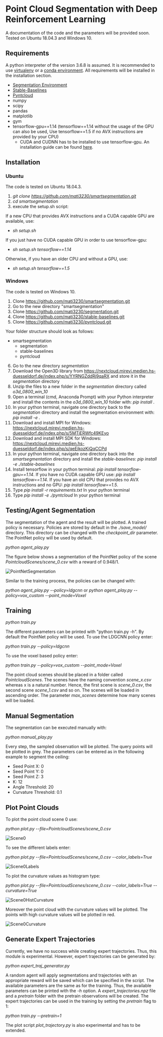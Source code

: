 # Point Cloud Segmentation with Deep Reinforcement Learning

A documentation of the code and the parameters will be provided soon. Tested on Ubuntu 18.04.3 and Windows 10. 

## Requirements

A python interpreter of the version 3.6.8 is assumed. It is recommended to use [virtualenv](https://virtualenv.pypa.io/en/latest/) or a [conda environment](https://docs.conda.io/projects/conda/en/latest/user-guide/install/index.html). All requirements will be installed in the installation section. 

* [Segmentation Environment](https://github.com/mati3230/segmentation)
* [Stable-Baselines](https://github.com/mati3230/stable-baselines)
* [Pyntcloud](https://github.com/mati3230/pyntcloud)
* numpy
* scipy
* pandas
* matplotlib
* gym
* tensorflow-gpu==1.14 (tensorflow==1.14 without the usage of the GPU can also be used, Use tensorflow==1.5 if no AVX instructions are provided by your CPU)
	* CUDA and CUDNN has to be installed to use tensorflow-gpu. An installation guide can be found [here](https://www.tensorflow.org/install/gpu).

## Installation

### Ubuntu

The code is tested on Ubuntu 18.04.3.

1. *git clone https://github.com/mati3230/smartsegmentation.git*
2. *cd smartsegmentation*
3. execute the setup.sh script:

If a new CPU that provides AVX instructions and a CUDA capable GPU are available, use:

* *sh setup.sh*

If you just have no CUDA capable GPU in order to use tensorflow-gpu:

* *sh setup.sh tensorflow==1.14*

Otherwise, if you have an older CPU and without a GPU, use:

* *sh setup.sh tensorflow==1.5*

### Windows

The code is tested on Windows 10. 

1. Clone https://github.com/mati3230/smartsegmentation.git
2. Go to the new directory "smartsegmentation"
3. Clone https://github.com/mati3230/segmentation.git
4. Clone https://github.com/mati3230/stable-baselines.git
5. Clone https://github.com/mati3230/pyntcloud.git
  
  Your folder structure should look as follows:
  
  * smartsegmentation
    * segmentation
    * stable-baselines
    * pyntcloud
  
6. Go to the new directory *segmentation*
7. Download the Open3D library from https://nextcloud.mirevi.medien.hs-duesseldorf.de/index.php/s/YYRNGZddRj9qaRX and store it in the *segmentation* directory
8. Unzip the files to a new folder in the *segmentation* directory called *o3d_0800_win_10*
9. Open a terminal (cmd, Anaconda Prompt) with your Python interpreter and install the contents in the *o3d_0800_win_10* folder with: *pip install .*
10. In your python terminal, navigate one directory back to the *segmentation* directory and install the segmentation environment with: *pip install -e .*
11. Download and install MPI for Windows: https://nextcloud.mirevi.medien.hs-duesseldorf.de/index.php/s/5MTjERWfc49KEyo
12. Download and install MPI SDK for Windows: https://nextcloud.mirevi.medien.hs-duesseldorf.de/index.php/s/qeEikozKiQqCCPd
13. In your python terminal, navigate one directory back into the *smartsegmentation* directory and install the *stable-baselines*: *pip install -e ./stable-baselines*
14. Install tensorflow in your python terminal: *pip install tensorflow-gpu==1.14*. If you have no CUDA capable GPU use: *pip install tensorflow==1.14*. If you have an old CPU that provides no AVX instructions and no GPU: *pip install tensorflow==1.5*. 
15. Type *pip install -r requirements.txt* In your python terminal
16. Type *pip install -e ./pyntcloud* In your python terminal

## Testing/Agent Segmentation

The segmentation of the agent and the result will be plotted. A trained policy is necessary. Policies are stored by default in the *./save_model/* directory. This directory can be changed with the *checkpoint_dir* parameter. The PointNet policy will be used by default.

*python agent_play.py*

The figure below shows a segmentation of the PointNet policy of the scene *PointcloudScenes/scene_0.csv* with a reward of 0.948/1. 

![PointNetSegmentation](figures/segmentation_s_0_948.JPG)

Similar to the training process, the policies can be changed with:

*python agent_play.py --policy=ldgcnn* or *python agent_play.py --policy=vox_custom --point_mode=Voxel*

## Training

*python train.py*

The different parameters can be printed with "python train.py -h". By default the PointNet policy will be used.
To use the LDGCNN policy enter:

*python train.py --policy=ldgcnn*

To use the voxel based policy enter:

*python train.py --policy=vox_custom --point_mode=Voxel*

The point cloud scenes should be placed in a folder called *PointcloudScenes*. The scenes have the naming convention *scene_x.csv* whereas x is a natural number. Hence, the first scene is *scene_0.csv*, the second scene *scene_1.csv* and so on. The scenes will be loaded in ascending order. The parameter *max_scenes* determine how many scenes will be loaded.

## Manual Segmentation

The segmentation can be executed manually with:

*python manual_play.py*

Every step, the sampled observation will be plotted. The query points will be plotted in grey. The parameters can be entered as in the following example to segment the ceiling: 

* Seed Point X: 0
* Seed Point Y: 0
* Seed Point Z: 3
* K: 12
* Angle Threshold: 20
* Curvature Threshold: 0.1

## Plot Point Clouds

To plot the point cloud scene 0 use: 

*python plot.py --file=PointcloudScenes/scene_0.csv*

![Scene0](figures/s_0.JPG)

To see the different labels enter: 

*python plot.py --file=PointcloudScenes/scene_0.csv --color_labels=True*

![Scene0Labels](figures/segments_s_0.JPG)

To plot the curvature values as histogram type: 

*python plot.py --file=PointcloudScenes/scene_0.csv --color_labels=True --curvature=True*

![Scene0HistCurvature](figures/hist_curvature_s_0.jpeg)

Moreover the point cloud with the curvature values will be plotted. The points with high curvature values will be plotted in red. 

![Scene0Curvature](figures/curvature_s_0.JPG)

## Generate Expert Trajectories

Currently, we have no success while creating expert trajectories. Thus, this module is experimental. However, expert trajectories can be generated by: 

*python expert_traj_generator.py*

A random agent will apply segmentations and trajectories with an appropriate reward will be saved which can be specified in the script. The available parameters are the same as for the training. Thus, the available parameters can be printed with the *-h* option. A *expert_trajectories.npz* file and a *pretrain* folder with the pretrain observations will be created. 
The expert trajectories can be used in the training by setting the *pretrain* flag to 1: 

*python train.py --pretrain=1*

The plot script *plot_trajectory.py* is also experimental and has to be extended. 
